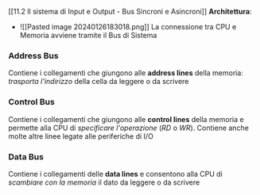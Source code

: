 [[11.2 Il sistema di Input e Output - Bus Sincroni e Asincroni]]
**Architettura**:
- ![[Pasted image 20240126183018.png]]
La connessione tra CPU e Memoria avviene tramite il Bus di Sistema
### Address Bus
Contiene i collegamenti che giungono alle **address lines** della memoria: *trasporta l'indirizzo* della cella da leggere o da scrivere
### Control Bus
Contiene i collegamenti che giungono alle **control lines** della memoria e permette alla CPU di *specificare l'operazione* ($RD$ o $WR$).
Contiene anche molte altre linee legate alle periferiche di I/O
### Data Bus
Contiene i collegamenti delle **data lines** e consentono alla CPU di *scambiare con la memoria* il dato da leggere o da scrivere